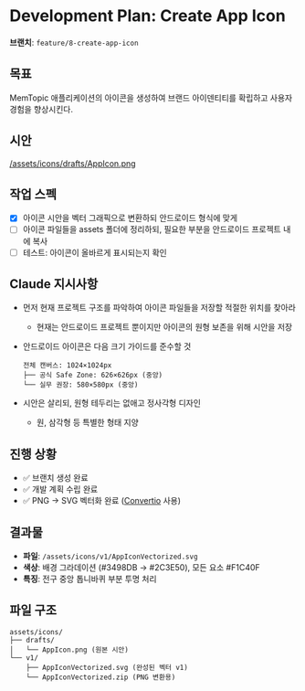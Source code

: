 # Development Plan: Create App Icon

**브랜치**: `feature/8-create-app-icon`

## 목표

MemTopic 애플리케이션의 아이콘을 생성하여 브랜드 아이덴티티를 확립하고 사용자 경험을 향상시킨다.

## 시안

[/assets/icons/drafts/AppIcon.png](/assets/icons/drafts/AppIcon.png)

## 작업 스펙

- [x] 아이콘 시안을 벡터 그래픽으로 변환하되 안드로이드 형식에 맞게
- [ ] 아이콘 파일들을 assets 폴더에 정리하되, 필요한 부분을 안드로이드 프로젝트 내에 복사
- [ ] 테스트: 아이콘이 올바르게 표시되는지 확인

## Claude 지시사항

- 먼저 현재 프로젝트 구조를 파악하여 아이콘 파일들을 저장할 적절한 위치를 찾아라
  - 현재는 안드로이드 프로젝트 뿐이지만 아이콘의 원형 보존을 위해 시안을 저장
- 안드로이드 아이콘은 다음 크기 가이드를 준수할 것

  ```plaintext
  전체 캔버스: 1024×1024px
  ├── 공식 Safe Zone: 626×626px (중앙)
  └── 실무 권장: 580×580px (중앙)
  ```

- 시안은 살리되, 원형 테두리는 없애고 정사각형 디자인
  - 원, 삼각형 등 특별한 형태 지양

## 진행 상황

- ✅ 브랜치 생성 완료
- ✅ 개발 계획 수립 완료
- ✅ PNG → SVG 벡터화 완료 ([Convertio](https://convertio.co/kr/png-svg/) 사용)

## 결과물

- **파일**: `/assets/icons/v1/AppIconVectorized.svg`
- **색상**: 배경 그라데이션 (#3498DB → #2C3E50), 모든 요소 #F1C40F
- **특징**: 전구 중앙 톱니바퀴 부분 투명 처리

## 파일 구조

```plaintext
assets/icons/
├── drafts/
│   └── AppIcon.png (원본 시안)
└── v1/
    ├── AppIconVectorized.svg (완성된 벡터 v1)
    └── AppIconVectorized.zip (PNG 변환용)
```

